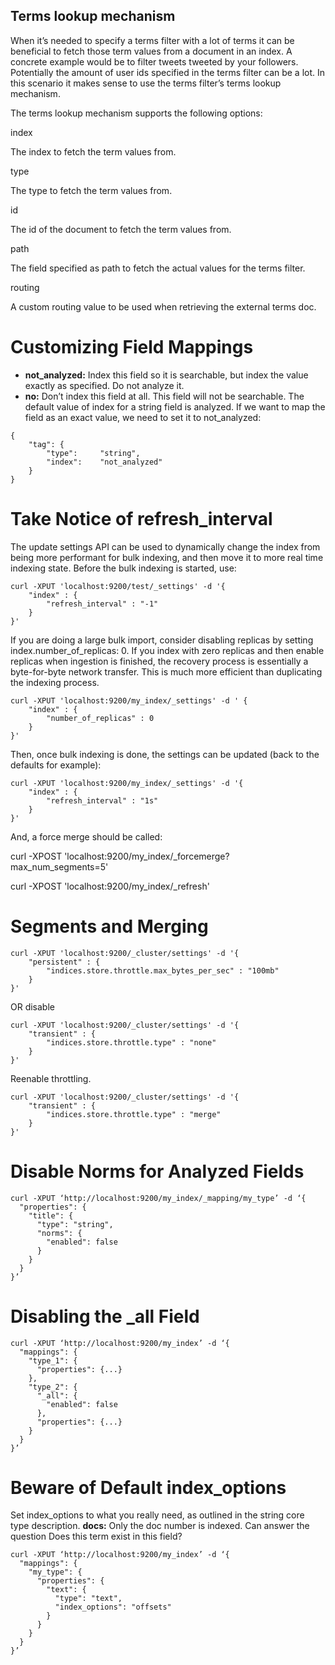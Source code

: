 ## Terms lookup mechanism

When it’s needed to specify a terms filter with a lot of terms it can be beneficial to fetch those term values from a document in an index. A concrete example would be to filter tweets tweeted by your followers. Potentially the amount of user ids specified in the terms filter can be a lot. In this scenario it makes sense to use the terms filter’s terms lookup mechanism.

The terms lookup mechanism supports the following options:

index

The index to fetch the term values from.

type

The type to fetch the term values from.

id

The id of the document to fetch the term values from.

path

The field specified as path to fetch the actual values for the terms filter.

routing

A custom routing value to be used when retrieving the external terms doc.


# Customizing Field Mappings
- **not_analyzed:** Index this field so it is searchable, but index the value exactly as specified. Do not analyze it.
- **no:** Don’t index this field at all. This field will not be searchable.
The default value of index for a string field is analyzed. If we want to map the field as an exact value, we need to set it to not_analyzed:

```
{
    "tag": {
        "type":     "string",
        "index":    "not_analyzed"
    }
}
```

# Take Notice of refresh_interval
The update settings API can be used to dynamically change the index from being more performant for bulk indexing, and then move it to more real time indexing state. Before the bulk indexing is started, use:

```
curl -XPUT 'localhost:9200/test/_settings' -d '{
    "index" : {
        "refresh_interval" : "-1"
    }
}'
```

If you are doing a large bulk import, consider disabling replicas by setting index.number_of_replicas: 0. If you index with zero replicas and then enable replicas when ingestion is finished, the recovery process is essentially a byte-for-byte network transfer. This is much more efficient than duplicating the indexing process.

```
curl -XPUT 'localhost:9200/my_index/_settings' -d ' {
    "index" : {
        "number_of_replicas" : 0
    }
}'
```

Then, once bulk indexing is done, the settings can be updated (back to the defaults for example):

```
curl -XPUT 'localhost:9200/my_index/_settings' -d '{
    "index" : {
        "refresh_interval" : "1s"
    } 
}'
```

And, a force merge should be called:

curl -XPOST 'localhost:9200/my_index/_forcemerge?max_num_segments=5'

curl -XPOST 'localhost:9200/my_index/_refresh'

# Segments and Merging

```
curl -XPUT 'localhost:9200/_cluster/settings' -d '{
    "persistent" : {
        "indices.store.throttle.max_bytes_per_sec" : "100mb"
    }
}'
```

OR disable

```
curl -XPUT 'localhost:9200/_cluster/settings' -d '{
    "transient" : {
        "indices.store.throttle.type" : "none" 
    }
}'
```

Reenable throttling.

```
curl -XPUT 'localhost:9200/_cluster/settings' -d '{
    "transient" : {
        "indices.store.throttle.type" : "merge" 
    }
}'
```

# Disable Norms for Analyzed Fields

```
curl -XPUT ‘http://localhost:9200/my_index/_mapping/my_type’ -d ‘{
  "properties": {
    "title": {
      "type": "string",
      "norms": {
        "enabled": false
      }
    }
  }
}’
```

# Disabling the _all Field

```
curl -XPUT ‘http://localhost:9200/my_index’ -d ‘{
  "mappings": {
    "type_1": {
      "properties": {...}
    },
    "type_2": {
      "_all": {
        "enabled": false
      },
      "properties": {...}
    }
  }
}’
```

# Beware of Default index_options
Set index_options to what you really need, as outlined in the string core type description.
**docs:** Only the doc number is indexed. Can answer the question Does this term exist in this field?

```
curl -XPUT ‘http://localhost:9200/my_index’ -d ‘{
  "mappings": {
    "my_type": {
      "properties": {
        "text": {
          "type": "text",
          "index_options": "offsets"
        }
      }
    }
  }
}’
```
